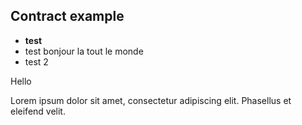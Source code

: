 ## Contract example


- **test**
- test bonjour la tout le monde
- test 2

Hello 

Lorem ipsum dolor sit amet, consectetur adipiscing elit. Phasellus et eleifend velit. 
